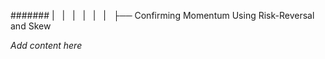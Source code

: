 ####### |   |   |   |   |   |   ├── Confirming Momentum Using Risk-Reversal and Skew

*Add content here*